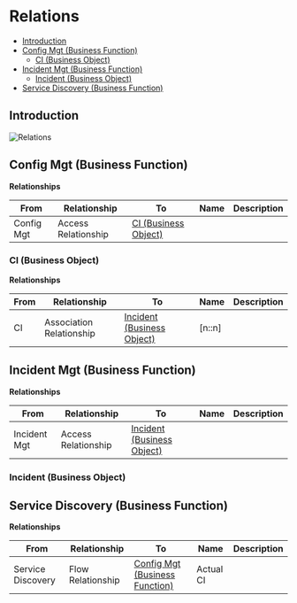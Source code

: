 # Relations

* [Introduction](#introduction)
* [Config Mgt (Business Function)](#config-mgt-business-function)
  * [CI (Business Object)](#ci-business-object)
* [Incident Mgt (Business Function)](#incident-mgt-business-function)
  * [Incident (Business Object)](#incident-business-object)
* [Service Discovery (Business Function)](#service-discovery-business-function)

## Introduction

![Relations][embedView]

## Config Mgt (Business Function)

**Relationships**

|From|Relationship|To|Name|Description|
|---|---|---|---|---|
|Config Mgt|Access Relationship|[CI (Business Object)](#ci-business-object)|||


### CI (Business Object)

**Relationships**

|From|Relationship|To|Name|Description|
|---|---|---|---|---|
|CI|Association Relationship|[Incident (Business Object)](#incident-business-object)|[n::n]||


## Incident Mgt (Business Function)

**Relationships**

|From|Relationship|To|Name|Description|
|---|---|---|---|---|
|Incident Mgt|Access Relationship|[Incident (Business Object)](#incident-business-object)|||


### Incident (Business Object)

## Service Discovery (Business Function)

**Relationships**

|From|Relationship|To|Name|Description|
|---|---|---|---|---|
|Service Discovery|Flow Relationship|[Config Mgt (Business Function)](#config-mgt-business-function)|Actual CI||


[^1]: Generated: Fri Feb 08 2019 22:48:40 GMT+0100 (CET)

[embedView]: README.png